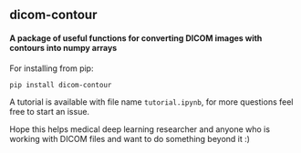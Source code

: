 ## dicom-contour

#### A package of useful functions for converting DICOM images with contours into numpy arrays

For installing from pip:

`pip install dicom-contour`

A tutorial is available with file name `tutorial.ipynb`, for more questions feel free to start an issue.

Hope this helps medical deep learning researcher and anyone who is working with DICOM files and want to do something beyond it :) 
